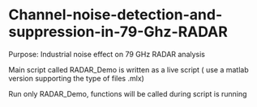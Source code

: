 # Channel-noise-detection-and-suppression-in-79-Ghz-RADAR
Purpose: Industrial noise effect on 79 GHz RADAR analysis 

Main script called RADAR_Demo is written as a live script ( use a matlab version supporting the type of files .mlx) 

Run only RADAR_Demo, functions will be called during script is running

